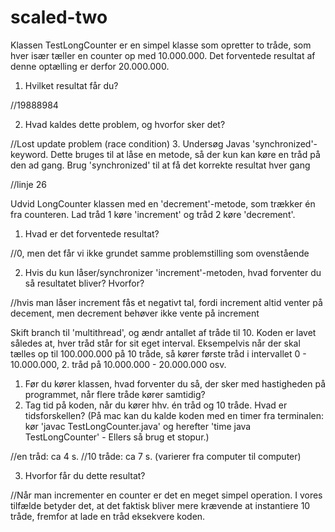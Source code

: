 # scaled-two
Klassen TestLongCounter er en simpel klasse som opretter to tråde, som hver især tæller en counter op med 10.000.000. Det forventede resultat af denne optælling er derfor 20.000.000. 
1. Hvilket resultat får du?

//19888984

2. Hvad kaldes dette problem, og hvorfor sker det?

//Lost update problem (race condition)
3. Undersøg Javas 'synchronized'-keyword. Dette bruges til at låse en metode, så der kun kan køre en tråd på den ad gang. Brug 'synchronized' til at få det korrekte resultat hver gang

//linje 26

Udvid LongCounter klassen med en 'decrement'-metode, som trækker én fra counteren. Lad tråd 1 køre 'increment' og tråd 2 køre 'decrement'. 
1. Hvad er det forventede resultat?

//0, men det får vi ikke grundet samme problemstilling som ovenstående

2. Hvis du kun låser/synchronizer 'increment'-metoden, hvad forventer du så resultatet bliver? Hvorfor?

//hvis man låser increment fås et negativt tal, fordi increment altid venter på decement, men decrement behøver ikke vente på increment

Skift branch til 'multithread', og ændr antallet af tråde til 10. Koden er lavet således at, hver tråd står for sit eget interval. Eksempelvis når der skal tælles op til 100.000.000 på 10 tråde, så kører første tråd i intervallet 0 - 10.000.000, 2. tråd på 10.000.000 - 20.000.000 osv.
1. Før du kører klassen, hvad forventer du så, der sker med hastigheden på programmet, når flere tråde kører samtidig?
2. Tag tid på koden, når du kører hhv. én tråd og 10 tråde. Hvad er tidsforskellen? (På mac kan du kalde koden med en timer fra terminalen: kør 'javac TestLongCounter.java' og herefter 'time java TestLongCounter' - Ellers så brug et stopur.)

//en tråd: ca 4 s.
//10 tråde: ca 7 s. (varierer fra computer til computer)

3. Hvorfor får du dette resultat?

//Når man incrementer en counter er det en meget simpel operation. I vores tilfælde betyder det, at det faktisk bliver mere krævende at instantiere 10 tråde, fremfor at lade en tråd eksekvere koden.
